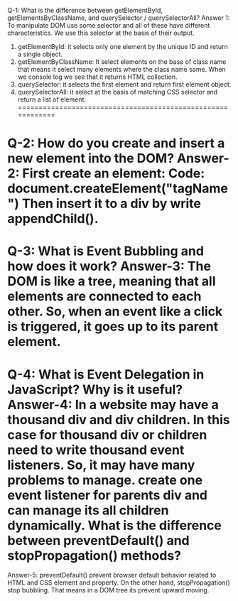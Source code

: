 

Q-1: What is the difference between getElementById, getElementsByClassName, and querySelector / querySelectorAll?
Answer 1:
To manipulate DOM use some selector and all of these have different characteristics. We use this selector at the basis of their output.
1.	getElementById: it selects only one element by the unique ID and return a single object.
2.	getElementByClassName: It select elements on the base of class name that means it select many elements where the class name same.  When we console log we see that it returns HTML collection.
3.	querySelector: it selects the first element and return first element object.
4.	querySelectorAll: it select at the basis of matching CSS selector and return a list of element.
============================================================

Q-2: How do you create and insert a new element into the DOM? 
Answer-2:
First create an element:
Code: document.createElement("tagName")
Then insert it to a div by write appendChild().
=============================================================

Q-3: What is Event Bubbling and how does it work?
Answer-3:
The DOM is like a tree, meaning that all elements are connected to each other. So, when an event like a click is triggered, it goes up to its parent element.
==============================================================


Q-4: What is Event Delegation in JavaScript? Why is it useful?
Answer-4:
In a website may have a thousand div and div children. In this case for thousand div or children need to write thousand event listeners. So, it may have many problems to manage. create one event listener for parents div and can manage its all children dynamically.
What is the difference between preventDefault() and stopPropagation() methods? 
================================================================

Answer-5:
preventDefault() prevent browser default behavior related to HTML and CSS element and property. On the other hand, stopPropagation() stop bubbling. That means in a DOM tree its prevent upward moving.
